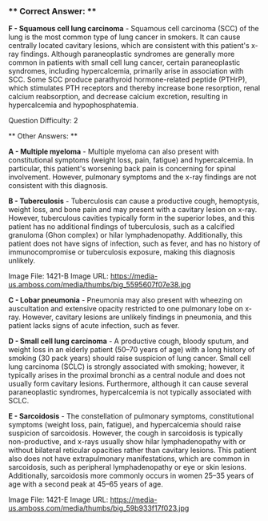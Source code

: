 ### ** Correct Answer: **

**F - Squamous cell lung carcinoma** - Squamous cell carcinoma (SCC) of the lung is the most common type of lung cancer in smokers. It can cause centrally located cavitary lesions, which are consistent with this patient's x-ray findings. Although paraneoplastic syndromes are generally more common in patients with small cell lung cancer, certain paraneoplastic syndromes, including hypercalcemia, primarily arise in association with SCC. Some SCC produce parathyroid hormone-related peptide (PTHrP), which stimulates PTH receptors and thereby increase bone resorption, renal calcium reabsorption, and decrease calcium excretion, resulting in hypercalcemia and hypophosphatemia.

Question Difficulty: 2

** Other Answers: **

**A - Multiple myeloma** - Multiple myeloma can also present with constitutional symptoms (weight loss, pain, fatigue) and hypercalcemia. In particular, this patient's worsening back pain is concerning for spinal involvement. However, pulmonary symptoms and the x-ray findings are not consistent with this diagnosis.

**B - Tuberculosis** - Tuberculosis can cause a productive cough, hemoptysis, weight loss, and bone pain and may present with a cavitary lesion on x-ray. However, tuberculous cavities typically form in the superior lobes, and this patient has no additional findings of tuberculosis, such as a calcified granuloma (Ghon complex) or hilar lymphadenopathy. Additionally, this patient does not have signs of infection, such as fever, and has no history of immunocompromise or tuberculosis exposure, making this diagnosis unlikely.

Image File: 1421-B
Image URL: https://media-us.amboss.com/media/thumbs/big_5595607f07e38.jpg

**C - Lobar pneumonia** - Pneumonia may also present with wheezing on auscultation and extensive opacity restricted to one pulmonary lobe on x-ray. However, cavitary lesions are unlikely findings in pneumonia, and this patient lacks signs of acute infection, such as fever.

**D - Small cell lung carcinoma** - A productive cough, bloody sputum, and weight loss in an elderly patient (50–70 years of age) with a long history of smoking (30 pack years) should raise suspicion of lung cancer. Small cell lung carcinoma (SCLC) is strongly associated with smoking; however, it typically arises in the proximal bronchi as a central nodule and does not usually form cavitary lesions. Furthermore, although it can cause several paraneoplastic syndromes, hypercalcemia is not typically associated with SCLC.

**E - Sarcoidosis** - The constellation of pulmonary symptoms, constitutional symptoms (weight loss, pain, fatigue), and hypercalcemia should raise suspicion of sarcoidosis. However, the cough in sarcoidosis is typically non-productive, and x-rays usually show hilar lymphadenopathy with or without bilateral reticular opacities rather than cavitary lesions. This patient also does not have extrapulmonary manifestations, which are common in sarcoidosis, such as peripheral lymphadenopathy or eye or skin lesions. Additionally, sarcoidosis more commonly occurs in women 25–35 years of age with a second peak at 45–65 years of age.

Image File: 1421-E
Image URL: https://media-us.amboss.com/media/thumbs/big_59b933f17f023.jpg

